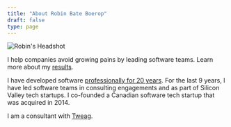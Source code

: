 ```yaml
---
title: "About Robin Bate Boerop"
draft: false
type: page
---
```


<div class="flex-ns justify-between">
<div class="w-50-ns">

![Robin's Headshot](/images/robinbb-profile-photo-bw.jpeg)

</div>
<div class="w-50-ns ml3">

I help companies avoid growing pains by leading software teams. Learn more
about my [results](/results/).

I have developed software
[professionally for 20 years](https://www.linkedin.com/in/robinbb).
For the last 9 years, I have led software teams in consulting engagements and
as part of Silicon Valley tech startups. I co-founded a Canadian software tech
startup that was acquired in 2014.

I am a consultant with [Tweag](https://tweag.io/).

</div>
</div>
